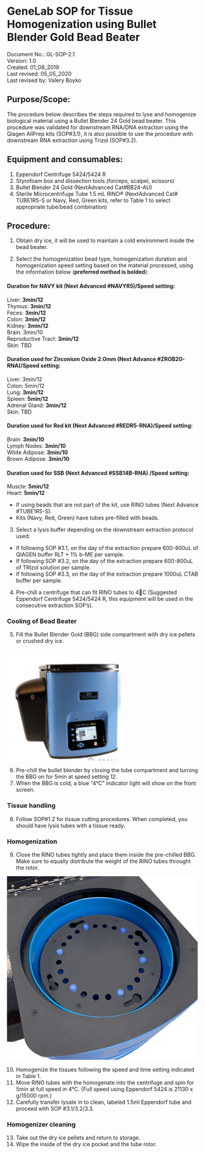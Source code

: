 # GeneLab SOP for Tissue Homogenization using Bullet Blender Gold Bead Beater #  
Document No.:	GL-SOP-2.1  
Version:	1.0  
Created:	01_08_2019  
Last revised: 	05_05_2020  
Last revised by:	Valery Boyko  

## Purpose/Scope: ##
The procedure below describes the steps required to lyse and homogenize biological material using a Bullet Blender 24 Gold bead beater. This procedure was validated for downstream RNA/DNA extraction using the Qiagen AllPrep kits (SOP#3.1), it is also possible to use the procedure with downstream RNA extraction using Trizol (SOP#3.2).  

## Equipment and consumables: ##
1.	Eppendorf Centrifuge 5424/5424 R
2.	Styrofoam box and dissection tools (forceps, scalpel, scissors) 
3.	Bullet Blender 24 Gold (NextAdvanced Cat#BB24-AU) 
4.	Sterile Microcentrifuge Tube 1.5 mL RINO® (NextAdvanced Cat# TUBE1R5-S or Navy, Red, Green kits, refer to Table 1 to select appropriate tube/bead combination) 

## Procedure: ##

1.	Obtain dry ice, it will be used to maintain a cold environment inside the bead beater. 

2.	Select the homogenization bead type, homogenization duration and homogenization speed setting based on the material processed, using the information below (**preferred method is bolded**):  

#### Duration for NAVY kit (Next Advanced #NAVYR5)/Speed setting: ####
Liver:	**3min/12**  
Thymus:	**3min/12**  
Feces:	**3min/12**  
Colon:	**3min/12**  
Kidney:	**3min/12**  
Brain: 3min/10  
Reproductive Tract: **3min/12**  
Skin: TBD  

#### Duration used for Zirconium Oxide 2.0mm (Next Advance #ZROB20-RNA)/Speed setting: ####
Liver: 3min/12  
Colon: 5min/12  
Lung: **3min/12**  
Spleen: **5min/12**  
Adrenal Gland: **3min/12**  
Skin: TBD  

#### Duration used for Red kit (Next Advanced #REDR5-RNA)/Speed setting: ####
Brain: **3min/10**  
Lymph Nodes: **3min/10**  
White Adipose: **3min/10**  
Brown Adipose: **3min/10**

#### Duration used for SSB (Next Advanced #SSB14B-RNA) /Speed setting: ####
Muscle: **5min/12**  
Heart: **5min/12**  

* If using beads that are not part of the kit, use RINO tubes (Next Advance #TUBE1R5-S). 
* Kits (Navy, Red, Green) have tubes pre-filled with beads. 


3.	Select a lysis buffer depending on the downstream extraction protocol used:
* If following SOP #3.1, on the day of the extraction prepare 600-800uL of QIAGEN buffer RLT + 1% b-ME per sample.
* If following SOP #3.2, on the day of the extraction prepare 600-800uL of TRIzol solution per sample.
* If following SOP #3.3, on the day of the extraction prepare 1000uL CTAB buffer per sample. 


4.	Pre-chill a centrifuge that can fit RINO tubes to 4C (Suggested Eppendorf Centrifuge 5424/5424 R, this equipment will be used in the consecutive extraction SOP’s). 

### Cooling of Bead Beater ###

5.	Fill the Bullet Blender Gold (BBG) side compartment with dry ice pellets or crushed dry ice.

<img src="./images/bullet_blender_pic1.png" width="300" height="290">

6.	Pre-chill the bullet blender by closing the tube compartment and turning the BBG on for 5min at speed setting 12. 
7.	When the BBG is cold, a blue “4°C” indicator light will show on the front screen. 

### Tissue handling ###

8.	Follow SOP#1.2 for tissue cutting procedures. When completed, you should have lysis tubes with a tissue ready.

### Homogenization  ###

9.	Close the RINO tubes tightly and place them inside the pre-chilled BBG. Make sure to equally distribute the weight of the RINO tubes throught the rotor. 

<img src="./images/bullet_blender_pic2.png" width="500" height="480">

10.	Homogenize the tissues following the speed and time setting indicated in Table 1. 
11.	Move RINO tubes with the homogenate into the centrifuge and spin for 5min at full speed in 4°C. {Full speed using Eppendorf 5424 is 21130 x g/15000 rpm.) 
12.	Carefully transfer lysate in to clean, labeled 1.5ml Eppendorf tube and proceed with SOP #3.1/3.2/3.3. 

### Homogenizer cleaning ###

13.	Take out the dry ice pellets and return to storage.
14.	Wipe the inside of the dry ice pocket and the tube rotor. 



